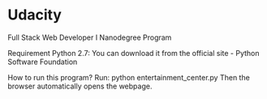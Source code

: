# Udacity
Full Stack Web Developer I Nanodegree Program

Requirement
Python 2.7: You can download it from the official site - Python Software Foundation

How to run this program?
Run:
python entertainment_center.py
Then the browser automatically opens the webpage.